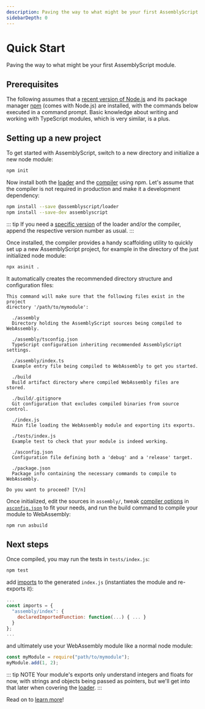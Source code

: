 ```yaml
---
description: Paving the way to what might be your first AssemblyScript module.
sidebarDepth: 0
---
```


# Quick Start

Paving the way to what might be your first AssemblyScript module.

## Prerequisites

The following assumes that a [recent version of Node.js](https://nodejs.org) and its package manager [npm](https://www.npmjs.com) \(comes with Node.js\) are installed, with the commands below executed in a command prompt. Basic knowledge about writing and working with TypeScript modules, which is very similar, is a plus.

## Setting up a new project

To get started with AssemblyScript, switch to a new directory and initialize a new node module:

```sh
npm init
```

Now install both the [loader](./loader.md) and the [compiler](./compiler.md) using npm. Let's assume that the compiler is not required in production and make it a development dependency:

```sh
npm install --save @assemblyscript/loader
npm install --save-dev assemblyscript
```

::: tip
If you need a [specific version](https://github.com/AssemblyScript/assemblyscript/releases) of the loader and/or the compiler, append the respective version number as usual.
:::

Once installed, the compiler provides a handy scaffolding utility to quickly set up a new AssemblyScript project, for example in the directory of the just initialized node module:

```sh
npx asinit .
```

It automatically creates the recommended directory structure and configuration files:

```
This command will make sure that the following files exist in the project
directory '/path/to/mymodule':

  ./assembly
  Directory holding the AssemblyScript sources being compiled to WebAssembly.

  ./assembly/tsconfig.json
  TypeScript configuration inheriting recommended AssemblyScript settings.

  ./assembly/index.ts
  Example entry file being compiled to WebAssembly to get you started.

  ./build
  Build artifact directory where compiled WebAssembly files are stored.

  ./build/.gitignore
  Git configuration that excludes compiled binaries from source control.

  ./index.js
  Main file loading the WebAssembly module and exporting its exports.

  ./tests/index.js
  Example test to check that your module is indeed working.

  ./asconfig.json
  Configuration file defining both a 'debug' and a 'release' target.

  ./package.json
  Package info containing the necessary commands to compile to WebAssembly.

Do you want to proceed? [Y/n]
```

Once initialized, edit the sources in `assembly/`, tweak [compiler options](./compiler.md) in [`asconfig.json`](./compiler.md#asconfig-json) to fit your needs, and run the build command to compile your module to WebAssembly:

```sh
npm run asbuild
```

## Next steps

Once compiled, you may run the tests in `tests/index.js`:

```sh
npm test
```

add [imports](./exports-and-imports.md#imports) to the generated `index.js` (instantiates the module and re-exports it):

```js
...
const imports = {
  "assembly/index": {
    declaredImportedFunction: function(...) { ... }
  }
};
...
```

and ultimately use your WebAssembly module like a normal node module:

```js
const myModule = require("path/to/mymodule");
myModule.add(1, 2);
```

::: tip NOTE
Your module's exports only understand integers and floats for now, with strings and objects being passed as pointers, but we'll get into that later when covering the [loader](/loader.md).
:::

Read on to [learn more](/basics.md)!
